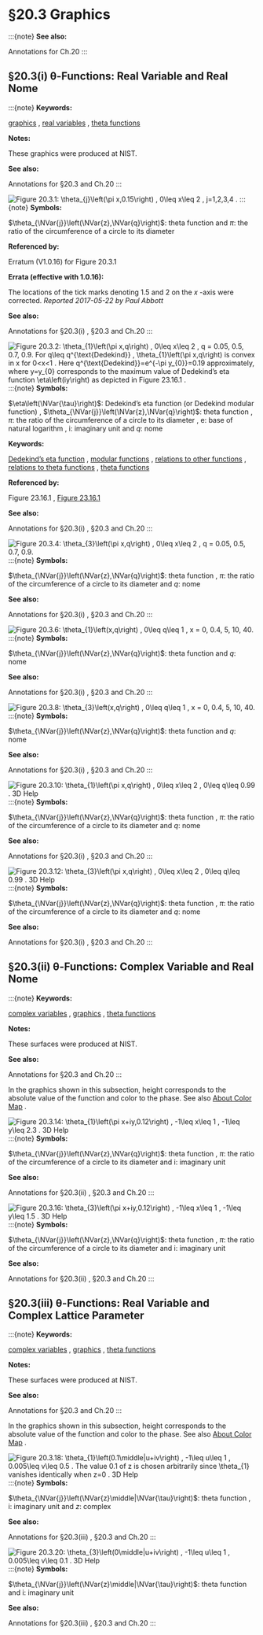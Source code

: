# §20.3 Graphics

:::{note}
**See also:**

Annotations for Ch.20
:::


## §20.3(i) θ-Functions: Real Variable and Real Nome

:::{note}
**Keywords:**

[graphics](http://dlmf.nist.gov/search/search?q=graphics) , [real variables](http://dlmf.nist.gov/search/search?q=real%20variables) , [theta functions](http://dlmf.nist.gov/search/search?q=theta%20functions)

**Notes:**

These graphics were produced at NIST.

**See also:**

Annotations for §20.3 and Ch.20
:::

<a id="F1"></a>

![Figure 20.3.1: $\theta_{j}\left(\pi x,0.15\right)$ , $0\leq x\leq 2$ , $j=1,2,3,4$ .](../html/20/3/F1.png)
:::{note}
**Symbols:**

$\theta_{\NVar{j}}\left(\NVar{z},\NVar{q}\right)$: theta function and $\pi$: the ratio of the circumference of a circle to its diameter

**Referenced by:**

Erratum (V1.0.16) for Figure 20.3.1

**Errata (effective with 1.0.16):**

The locations of the tick marks denoting $1.5$ and $2$ on the $x$ -axis were corrected. *Reported 2017-05-22 by Paul Abbott*

**See also:**

Annotations for §20.3(i) , §20.3 and Ch.20
:::

<a id="i.fig1"></a>

![Figure 20.3.2: $\theta_{1}\left(\pi x,q\right)$ , $0\leq x\leq 2$ , $q$ = 0.05, 0.5, 0.7, 0.9. For $q\leq q^{\text{Dedekind}}$ , $\theta_{1}\left(\pi x,q\right)$ is convex in $x$ for $0<x<1$ . Here $q^{\text{Dedekind}}=e^{-\pi y_{0}}=0.19$ approximately, where $y=y_{0}$ corresponds to the maximum value of Dedekind’s eta function $\eta\left(iy\right)$ as depicted in Figure 23.16.1 .](../html/20/3/F2.png)
:::{note}
**Symbols:**

$\eta\left(\NVar{\tau}\right)$: Dedekind’s eta function (or Dedekind modular function) , $\theta_{\NVar{j}}\left(\NVar{z},\NVar{q}\right)$: theta function , $\pi$: the ratio of the circumference of a circle to its diameter , $\mathrm{e}$: base of natural logarithm , $\mathrm{i}$: imaginary unit and $q$: nome

**Keywords:**

[Dedekind’s eta function](http://dlmf.nist.gov/search/search?q=Dedekind%20eta%20function) , [modular functions](http://dlmf.nist.gov/search/search?q=modular%20functions) , [relations to other functions](http://dlmf.nist.gov/search/search?q=relations%20to%20other%20functions) , [relations to theta functions](http://dlmf.nist.gov/search/search?q=relations%20to%20theta%20functions) , [theta functions](http://dlmf.nist.gov/search/search?q=theta%20functions)

**Referenced by:**

Figure 23.16.1 , [Figure 23.16.1](./23.16.F1.mag.md "In §23.16 Graphics ‣ Modular Functions ‣ Chapter 23 Weierstrass Elliptic and Modular Functions")

**See also:**

Annotations for §20.3(i) , §20.3 and Ch.20
:::

<a id="i.fig2"></a>

![Figure 20.3.4: $\theta_{3}\left(\pi x,q\right)$ , $0\leq x\leq 2$ , $q$ = 0.05, 0.5, 0.7, 0.9.](../html/20/3/F4.png)
:::{note}
**Symbols:**

$\theta_{\NVar{j}}\left(\NVar{z},\NVar{q}\right)$: theta function , $\pi$: the ratio of the circumference of a circle to its diameter and $q$: nome

**See also:**

Annotations for §20.3(i) , §20.3 and Ch.20
:::

<a id="i.fig3"></a>

![Figure 20.3.6: $\theta_{1}\left(x,q\right)$ , $0\leq q\leq 1$ , $x$ = 0, 0.4, 5, 10, 40.](../html/20/3/F6.png)
:::{note}
**Symbols:**

$\theta_{\NVar{j}}\left(\NVar{z},\NVar{q}\right)$: theta function and $q$: nome

**See also:**

Annotations for §20.3(i) , §20.3 and Ch.20
:::

<a id="i.fig4"></a>

![Figure 20.3.8: $\theta_{3}\left(x,q\right)$ , $0\leq q\leq 1$ , $x$ = 0, 0.4, 5, 10, 40.](../html/20/3/F8.png)
:::{note}
**Symbols:**

$\theta_{\NVar{j}}\left(\NVar{z},\NVar{q}\right)$: theta function and $q$: nome

**See also:**

Annotations for §20.3(i) , §20.3 and Ch.20
:::

<a id="i.fig5"></a>

![Figure 20.3.10: $\theta_{1}\left(\pi x,q\right)$ , $0\leq x\leq 2$ , $0\leq q\leq 0.99$ . 3D Help](../html/20/3/F10.png)
:::{note}
**Symbols:**

$\theta_{\NVar{j}}\left(\NVar{z},\NVar{q}\right)$: theta function , $\pi$: the ratio of the circumference of a circle to its diameter and $q$: nome

**See also:**

Annotations for §20.3(i) , §20.3 and Ch.20
:::

<a id="i.fig6"></a>

![Figure 20.3.12: $\theta_{3}\left(\pi x,q\right)$ , $0\leq x\leq 2$ , $0\leq q\leq 0.99$ . 3D Help](../html/20/3/F12.png)
:::{note}
**Symbols:**

$\theta_{\NVar{j}}\left(\NVar{z},\NVar{q}\right)$: theta function , $\pi$: the ratio of the circumference of a circle to its diameter and $q$: nome

**See also:**

Annotations for §20.3(i) , §20.3 and Ch.20
:::


## §20.3(ii) θ-Functions: Complex Variable and Real Nome

:::{note}
**Keywords:**

[complex variables](http://dlmf.nist.gov/search/search?q=complex%20variables) , [graphics](http://dlmf.nist.gov/search/search?q=graphics) , [theta functions](http://dlmf.nist.gov/search/search?q=theta%20functions)

**Notes:**

These surfaces were produced at NIST.

**See also:**

Annotations for §20.3 and Ch.20
:::

In the graphics shown in this subsection, height corresponds to the absolute value of the function and color to the phase. See also [About Color Map](./help/vrml/aboutcolor.md "In Viewing DLMF Interactive 3D Graphics ‣ Need Help?") .

<a id="ii.fig1"></a>

![Figure 20.3.14: $\theta_{1}\left(\pi x+iy,0.12\right)$ , $-1\leq x\leq 1$ , $-1\leq y\leq 2.3$ . 3D Help](../html/20/3/F14.png)
:::{note}
**Symbols:**

$\theta_{\NVar{j}}\left(\NVar{z},\NVar{q}\right)$: theta function , $\pi$: the ratio of the circumference of a circle to its diameter and $\mathrm{i}$: imaginary unit

**See also:**

Annotations for §20.3(ii) , §20.3 and Ch.20
:::

<a id="ii.fig2"></a>

![Figure 20.3.16: $\theta_{3}\left(\pi x+iy,0.12\right)$ , $-1\leq x\leq 1$ , $-1\leq y\leq 1.5$ . 3D Help](../html/20/3/F16.png)
:::{note}
**Symbols:**

$\theta_{\NVar{j}}\left(\NVar{z},\NVar{q}\right)$: theta function , $\pi$: the ratio of the circumference of a circle to its diameter and $\mathrm{i}$: imaginary unit

**See also:**

Annotations for §20.3(ii) , §20.3 and Ch.20
:::


## §20.3(iii) θ-Functions: Real Variable and Complex Lattice Parameter

:::{note}
**Keywords:**

[complex variables](http://dlmf.nist.gov/search/search?q=complex%20variables) , [graphics](http://dlmf.nist.gov/search/search?q=graphics) , [theta functions](http://dlmf.nist.gov/search/search?q=theta%20functions)

**Notes:**

These surfaces were produced at NIST.

**See also:**

Annotations for §20.3 and Ch.20
:::

In the graphics shown in this subsection, height corresponds to the absolute value of the function and color to the phase. See also [About Color Map](./help/vrml/aboutcolor.md "In Viewing DLMF Interactive 3D Graphics ‣ Need Help?") .

<a id="iii.fig1"></a>

![Figure 20.3.18: $\theta_{1}\left(0.1\middle|u+iv\right)$ , $-1\leq u\leq 1$ , $0.005\leq v\leq 0.5$ . The value 0.1 of $z$ is chosen arbitrarily since $\theta_{1}$ vanishes identically when $z=0$ . 3D Help](../html/20/3/F18.png)
:::{note}
**Symbols:**

$\theta_{\NVar{j}}\left(\NVar{z}\middle|\NVar{\tau}\right)$: theta function , $\mathrm{i}$: imaginary unit and $z$: complex

**See also:**

Annotations for §20.3(iii) , §20.3 and Ch.20
:::

<a id="iii.fig2"></a>

![Figure 20.3.20: $\theta_{3}\left(0\middle|u+iv\right)$ , $-1\leq u\leq 1$ , $0.005\leq v\leq 0.1$ . 3D Help](../html/20/3/F20.png)
:::{note}
**Symbols:**

$\theta_{\NVar{j}}\left(\NVar{z}\middle|\NVar{\tau}\right)$: theta function and $\mathrm{i}$: imaginary unit

**See also:**

Annotations for §20.3(iii) , §20.3 and Ch.20
:::
